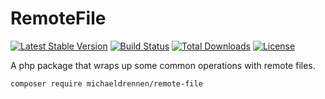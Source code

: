 # RemoteFile

[![Latest Stable Version](https://poser.pugx.org/michaeldrennen/remote-file/v/stable)](https://packagist.org/packages/michaeldrennen/remote-file) [![Build Status](https://travis-ci.org/michaeldrennen/RemoteFile.svg?branch=master)](https://travis-ci.org/michaeldrennen/RemoteFile) [![Total Downloads](https://poser.pugx.org/michaeldrennen/remote-file/downloads)](https://packagist.org/packages/michaeldrennen/remote-file) [![License](https://poser.pugx.org/michaeldrennen/remote-file/license)](https://packagist.org/packages/michaeldrennen/remote-file)  

A php package that wraps up some common operations with remote files.

<code>composer require michaeldrennen/remote-file</code>
